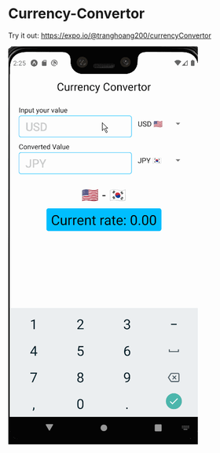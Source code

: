 # Currency-Convertor

Try it out: https://expo.io/@tranghoang200/currencyConvertor

![](assets/demo.gif)